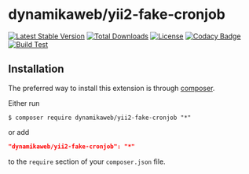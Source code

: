 dynamikaweb/yii2-fake-cronjob 
========================
[![Latest Stable Version](https://img.shields.io/github/v/release/dynamikaweb/yii2-fake-cronjob)](https://github.com/dynamikaweb/yii2-fake-cronjob/releases)
[![Total Downloads](https://poser.pugx.org/dynamikaweb/yii2-fake-cronjob/downloads)](https://packagist.org/packages/dynamikaweb/yii2-fake-cronjob)
[![License](https://img.shields.io/github/license/dynamikaweb/yii2-fake-cronjob)](https://github.com/dynamikaweb/yii2-fake-cronjob/blob/master/LICENSE)
[![Codacy Badge](https://app.codacy.com/project/badge/Grade/ef08fe9baea6467985dd6b1705e6947d)](https://www.codacy.com/gh/dynamikaweb/yii2-fake-cronjob/dashboard?utm_source=github.com&amp;utm_medium=referral&amp;utm_content=dynamikaweb/yii2-fake-cronjob&amp;utm_campaign=Badge_Grade)
[![Build Test](https://scrutinizer-ci.com/g/dynamikaweb/yii2-fake-cronjob/badges/build.png?b=master)](https://scrutinizer-ci.com/g/dynamikaweb/yii2-fake-cronjob/)

Installation
------------
The preferred way to install this extension is through [composer](http://getcomposer.org/download/).

Either run

```SHELL
$ composer require dynamikaweb/yii2-fake-cronjob "*"
```

or add

```JSON
"dynamikaweb/yii2-fake-cronjob": "*"
```

to the `require` section of your `composer.json` file.